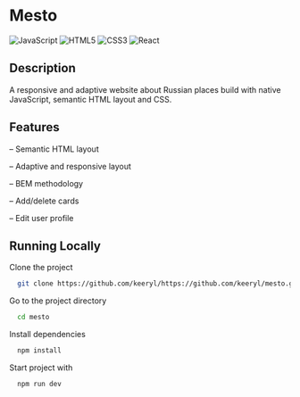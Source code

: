 # Mesto
![JavaScript](https://img.shields.io/badge/javascript-%23323330.svg?style=for-the-badge&logo=javascript&logoColor=%23F7DF1E)
![HTML5](https://img.shields.io/badge/html5-%23E34F26.svg?style=for-the-badge&logo=html5&logoColor=white)
![CSS3](https://img.shields.io/badge/css3-%231572B6.svg?style=for-the-badge&logo=css3&logoColor=white)
![React](https://img.shields.io/badge/react-%2320232a.svg?style=for-the-badge&logo=react&logoColor=%2361DAFB)

## Description

A responsive and adaptive website about Russian places build with native JavaScript, semantic HTML layout and CSS.

## Features

– Semantic HTML layout

– Adaptive and responsive layout

– BEM methodology

– Add/delete cards

– Edit user profile


## Running Locally

Clone the project

```bash
  git clone https://github.com/keeryl/https://github.com/keeryl/mesto.git
```

Go to the project directory

```bash
  cd mesto
```

Install dependencies

```bash
  npm install
```

Start project with
```bash
  npm run dev
```
